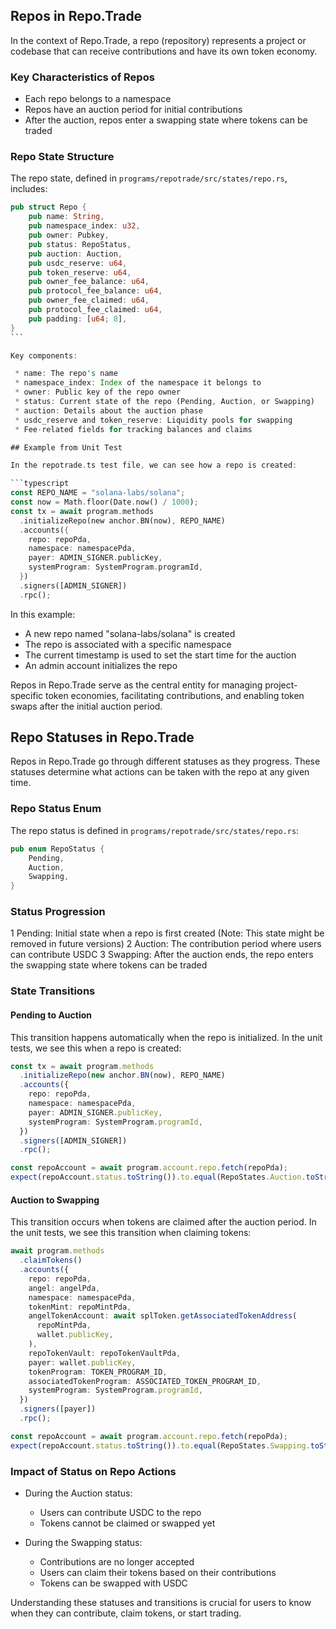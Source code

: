 ## Repos in Repo.Trade

In the context of Repo.Trade, a repo (repository) represents a project or codebase that can receive contributions and have its own token economy.

### Key Characteristics of Repos

- Each repo belongs to a namespace
- Repos have an auction period for initial contributions
- After the auction, repos enter a swapping state where tokens can be traded

### Repo State Structure

The repo state, defined in `programs/repotrade/src/states/repo.rs`, includes:

````rust
pub struct Repo {
    pub name: String,
    pub namespace_index: u32,
    pub owner: Pubkey,
    pub status: RepoStatus,
    pub auction: Auction,
    pub usdc_reserve: u64,
    pub token_reserve: u64,
    pub owner_fee_balance: u64,
    pub protocol_fee_balance: u64,
    pub owner_fee_claimed: u64,
    pub protocol_fee_claimed: u64,
    pub padding: [u64; 8],
}
```

Key components:

 * name: The repo's name
 * namespace_index: Index of the namespace it belongs to
 * owner: Public key of the repo owner
 * status: Current state of the repo (Pending, Auction, or Swapping)
 * auction: Details about the auction phase
 * usdc_reserve and token_reserve: Liquidity pools for swapping
 * Fee-related fields for tracking balances and claims

## Example from Unit Test

In the repotrade.ts test file, we can see how a repo is created:

```typescript
const REPO_NAME = "solana-labs/solana";
const now = Math.floor(Date.now() / 1000);
const tx = await program.methods
  .initializeRepo(new anchor.BN(now), REPO_NAME)
  .accounts({
    repo: repoPda,
    namespace: namespacePda,
    payer: ADMIN_SIGNER.publicKey,
    systemProgram: SystemProgram.programId,
  })
  .signers([ADMIN_SIGNER])
  .rpc();
````

In this example:

- A new repo named "solana-labs/solana" is created
- The repo is associated with a specific namespace
- The current timestamp is used to set the start time for the auction
- An admin account initializes the repo

Repos in Repo.Trade serve as the central entity for managing project-specific token economies, facilitating contributions, and enabling token swaps after the initial auction period.

## Repo Statuses in Repo.Trade

Repos in Repo.Trade go through different statuses as they progress. These statuses determine what actions can be taken with the repo at any given time.

### Repo Status Enum

The repo status is defined in `programs/repotrade/src/states/repo.rs`:

```rust
pub enum RepoStatus {
    Pending,
    Auction,
    Swapping,
}
```

### Status Progression

1 Pending: Initial state when a repo is first created (Note: This state might be removed in future versions)
2 Auction: The contribution period where users can contribute USDC
3 Swapping: After the auction ends, the repo enters the swapping state where tokens can be traded

### State Transitions

#### Pending to Auction

This transition happens automatically when the repo is initialized. In the unit tests, we see this when a repo is created:

```typescript
const tx = await program.methods
  .initializeRepo(new anchor.BN(now), REPO_NAME)
  .accounts({
    repo: repoPda,
    namespace: namespacePda,
    payer: ADMIN_SIGNER.publicKey,
    systemProgram: SystemProgram.programId,
  })
  .signers([ADMIN_SIGNER])
  .rpc();

const repoAccount = await program.account.repo.fetch(repoPda);
expect(repoAccount.status.toString()).to.equal(RepoStates.Auction.toString());
```

#### Auction to Swapping

This transition occurs when tokens are claimed after the auction period. In the unit tests, we see this transition when claiming tokens:

```typescript
await program.methods
  .claimTokens()
  .accounts({
    repo: repoPda,
    angel: angelPda,
    namespace: namespacePda,
    tokenMint: repoMintPda,
    angelTokenAccount: await splToken.getAssociatedTokenAddress(
      repoMintPda,
      wallet.publicKey,
    ),
    repoTokenVault: repoTokenVaultPda,
    payer: wallet.publicKey,
    tokenProgram: TOKEN_PROGRAM_ID,
    associatedTokenProgram: ASSOCIATED_TOKEN_PROGRAM_ID,
    systemProgram: SystemProgram.programId,
  })
  .signers([payer])
  .rpc();

const repoAccount = await program.account.repo.fetch(repoPda);
expect(repoAccount.status.toString()).to.equal(RepoStates.Swapping.toString());
```

### Impact of Status on Repo Actions

- During the Auction status:

  - Users can contribute USDC to the repo
  - Tokens cannot be claimed or swapped yet

- During the Swapping status:
  - Contributions are no longer accepted
  - Users can claim their tokens based on their contributions
  - Tokens can be swapped with USDC

Understanding these statuses and transitions is crucial for users to know when they can contribute, claim tokens, or start trading.
